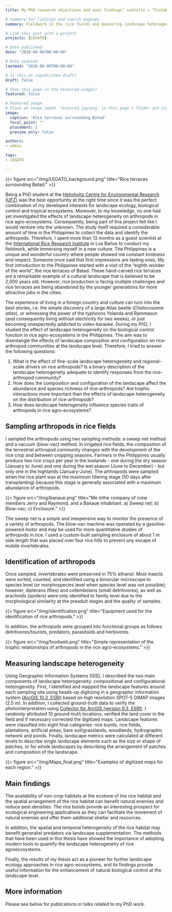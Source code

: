 ```yaml
---
title: My PhD research objectives and main findings" subtitle = "Fieldwork in the rice fields and measuring landscape heterogeneity.

# Summary for listings and search engines
summary: Fieldwork in the rice fields and measuring landscape heterogeneity.

# Link this post with a project
projects: [LEGATO]

# Date published
date: "2018-08-06T00:00:00"

# Date updated
lastmod: "2018-08-06T00:00:00"

# Is this an unpublished draft?
draft: false

# Show this page in the Featured widget?
featured: false

# Featured image
# Place an image named `featured.jpg/png` in this page's folder and customize its options here.
image:
  caption: 'Rice terraces surrounding Batad'
  focal_point: ""
  placement: 2
  preview_only: false

authors:
- admin

tags:
- LEGATO

---
```


{{< figure src="/img/LEGATO_background.png" title="Rice terraces surrounding Batad." >}}

Being a PhD student at the [Helmholtz Centre for Environmental Research (UFZ)](https://www.ufz.de/)
was the best opportunity at the right time since it was the perfect combination
of my developed interests for landscape ecology, biological control and tropical
ecosystems. Moreover, to my knowledge, no one had yet investigated the effects
of landscape heterogeneity on arthropods in rice agro-ecosystems. Consequently,
being part of this project felt like I would venture into the unknown. The study
itself required a considerable amount of time in the Philippines to collect the data
and identify the arthropods. Therefore, I spent more than 13 months as a guest
scientist at the [International Rice Research Institute](http://irri.org/) in Los Baños to conduct my
fieldwork, while immersing myself in a new culture. The Philippines is a unique
and wonderful country where people showed me constant kindness and respect.
Someone once said that first impressions are lasting ones. My first introduction to
the Philippines started with a visit of the “eighth wonder of the world”, the rice
terraces of Batad. These hand-carved rice terraces are a remarkable example of a
cultural landscape that is believed to be 2,000 years old. However, rice production
is facing multiple challenges and rice terraces are being abandoned by the younger
generations for more attractive jobs in the cities.  
  
The experience of living in a foreign country and culture can turn into the best
stories, i.e. the simple discovery of a large Atlas beetle (*Chalocosoma atlas*), or
witnessing the power of the typhoons Yolanda and Rammasun (and consequently
living without electricity for two weeks), or just becoming unexpectedly addicted
to video-karaoke. During my PhD, I studied the effect of landscape heterogeneity on the biological control
function in rice agro-ecosystems in the Philippines. The aim was to disentangle the
effects of landscape composition and configuration on rice-arthropod communities
at the landscape level. Therefore, I tried to answer the following
questions:  

1. What is the effect of fine-scale landscape heterogeneity and regional-scale drivers on rice arthropods? Is a binary description of the landscape heterogeneity adequate to identify responses from the rice-arthropod community?
2. How does the composition and configuration of the landscape affect the abundance and species richness of rice-arthropods? Are trophic interactions more important than the effects of landscape heterogeneity on the distribution of rice-arthropods?
3. How does landscape heterogeneity influence species traits of arthropods in rice agro-ecosystems?

## Sampling arthropods in rice fields
  
I sampled the arthropods using two sampling methods: a sweep net method and a
vacuum (blow-vac) method. In irrigated rice fields, the composition of the terrestrial
arthropod community changes with the development of the rice crop and between
cropping seasons. Farmers in the Philippines usually produce
two rice crops per year in the lowlands - one during the dry season (January to
June) and one during the wet season (June to December) - but only one in the
highlands (January-June). The arthropods were sampled when the rice plant was at the
maximum tillering stage (50 days after transplanting) because this
stage is generally associated with a maximum abundance of arthropods. 

{{< figure src="/img/banaue.png" title="Me inthe company of crew members Jerry and Raymond, and a Banaue inhabitant. a) Sweep net; b) Blow-vac; c) Enclosure." >}}

The sweep net is a simple and inexpensive way to monitor the presence of a
variety of arthropods. The blow-vac machine was operated by a gasoline-powered motor and may be
used for more quantitative studies of arthropods in rice. I used a
custom-built sampling enclosure of about 1 m side length that was placed over
four rice hills to prevent any escape of mobile invertebrates.  

## Identification of arthropods

Once sampled, invertebrates were preserved in 70% ethanol. Most insects were sorted,
counted, and identified using a binocular microscope to species level (or morphospecies
level when species level was not possible); however, dipterans (flies) and collembolans (small detritivores), as well as arachnids (spiders)
were only identified to family level due to the morphological similarity at the preadult
stages and the quality of samples. 

{{< figure src="/img/identification.png" title="Equipment used for the identification of rice arthropods." >}}

In addition, the arthropods were grouped into functional groups as follows: detritivores/tourists, predators, parasitoids and
herbivores. 

{{< figure src="/img/foodweb.png" title="Simple representation of the trophic relationships of arthropods in the rice agro-ecosystems." >}}

## Measuring landscape heterogeneity

Using Geographic Information Systems (GIS), I described the two main components of landscape heterogeneity:
compositional and configurational heterogeneity. First, I identified and mapped the landscape features around
each sampling site using heads-up digitizing in a geographic information system
[(ArcGIS 10.3, ESRI)](https://www.arcgis.com/index.html) based on high resolution SPOT-5 DIMAP images (2.5 m). In addition, I collected ground-truth data to verify the photointerpretation using [Collector for ArcGIS (version 9.3, ESRI)](http://www.esri.com/products/collector-for-arcgis). I randomly attributed
10 ground-truth locations, verified the land cover in the
field and if necessary corrected the digitized maps. Landscape features were classified into eight final
categories: rice bunds, rice fields, plantations, artificial areas, bare soil/grasslands,
woodlands, hydrographic network and ponds. Finally, landscape metrics were calculated at different levels to describe single landscape
elements such as the size or shape of patches, or for whole landscapes by describing
the arrangement of patches and composition of the landscape. 
 
{{< figure src="/img/Maps_final.png" title="Examples of digitized maps for each region." >}}

## Main findings

The availability of non-crop habitats at the ecotone of the rice habitat and the spatial arrangement of the rice habitat
can benefit natural enemies and reduce pest densities. The rice bunds provide an
interesting prospect for ecological engineering applications as they can facilitate
the movement of natural enemies and offer them additional shelter and resources.  
  
In addition, the spatial and temporal heterogeneity of the rice habitat may benefit
generalist predators via landscape supplementation.
The methods that have been used in this thesis have showed the importance
of adopting modern tools to quantify the landscape heterogeneity of rice agroecosystems.  

Finally, the results of my thesis act as a pioneer for further landscape ecology approaches in rice
agro-ecosystems, and its findings provide useful information for the enhancement
of natural biological control at the landscape level.

## More information

Please see below for publications or talks related to my PhD work.
